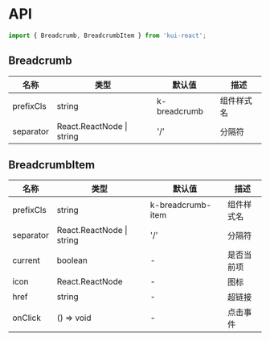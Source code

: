 # API

```jsx
import { Breadcrumb, BreadcrumbItem } from 'kui-react';
```

## Breadcrumb

| 名称      | 类型                      | 默认值       | 描述       |
| --------- | ------------------------- | ------------ | ---------- |
| prefixCls | string                    | k-breadcrumb | 组件样式名 |
| separator | React.ReactNode \| string | '/'          | 分隔符     |

## BreadcrumbItem

| 名称      | 类型                      | 默认值            | 描述       |
| --------- | ------------------------- | ----------------- | ---------- |
| prefixCls | string                    | k-breadcrumb-item | 组件样式名 |
| separator | React.ReactNode \| string | '/'               | 分隔符     |
| current   | boolean                   | -                 | 是否当前项 |
| icon      | React.ReactNode           | -                 | 图标       |
| href      | string                    | -                 | 超链接     |
| onClick   | () => void                | -                 | 点击事件   |
